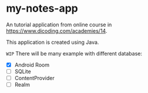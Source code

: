 # my-notes-app
An tutorial application from online course in https://www.dicoding.com/academies/14.

This application is created using Java.

`WIP` There will be many example with different database:
- [x] Android Room
- [ ] SQLite
- [ ] ContentProvider
- [ ] Realm
